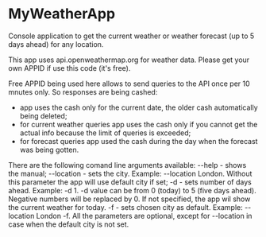 # MyWeatherApp
Console application to get the current weather or weather forecast (up to 5 days ahead) for any location.

This app uses api.openweathermap.org for weather data. Please get your own APPID if use this code (it's free).

Free APPID being used here allows to send queries to the API once per 10 mnutes only. So responses are being cashed:
- app uses the cash only for the current date, the older cash automatically being deleted;
- for current weather queries app uses the cash only if you cannot get the actual info because the limit of queries is exceeded;
- for forecast queries app used the cash during the day when the forecast was being gotten.

There are the following comand line arguments available:
--help - shows the manual;
--location - sets the city. Example: --location London. Without this parameter the app will use default city if set;
-d - sets number of days ahead. Example: -d 1. -d value can be from 0 (today) to 5 (five days ahead). Negative numbers will be replaced by 0. If not specified, the app wil show the current weather for today.
-f - sets chosen city as default. Example: --location London -f.
All the parameters are optional, except for --location in case when the default city is not set.
